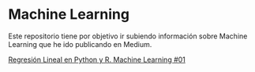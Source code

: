 # Machine Learning

Este repositorio tiene por objetivo ir subiendo información sobre Machine Learning que he ido publicando en Medium.

[Regresión Lineal en Python y R. Machine Learning #01](https://medium.com/@dtellogaete/regresi%C3%B3n-lineal-en-python-y-r-machine-learning-01-ff9d9077f8f)
 
